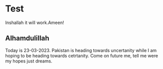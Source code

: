 # Test

Inshallah it will work.Ameen!

## Alhamdulillah

Today is 23-03-2023. Pakistan is heading towards uncertanity while I am hoping to be heading towards cetrtanity. Come on future me, tell me were my hopes just dreams. 